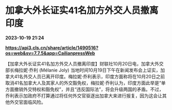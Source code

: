 # 加拿大外长证实41名加方外交人员撤离印度

**2023-10-19 21:24**

**https://api3.cls.cn/share/article/1490516?os=web&sv=7.7.5&app=CailianpressWeb**

【加拿大外长证实41名加方外交人员撤离印度】财联社10月20日电，加拿大外交部长梅拉妮·乔利 (Mélanie Joly) 当地时间10月19日下午在新闻发布会上证实，加拿大41名外交人员已离开印度。梅拉妮·乔利表示，印度方面称将在10月20日之前取消41名加拿大人及其家人的外交豁免权，梅拉妮·乔利认为，印度方面此举是“单方面撤销外交特权和豁免权”，并且“违反国际法”，将会升级两国的矛盾。不过，乔利表示加政府不打算通过将任何外交官驱逐出加拿大来进行报复，因为这会让其他外交官面临风险。